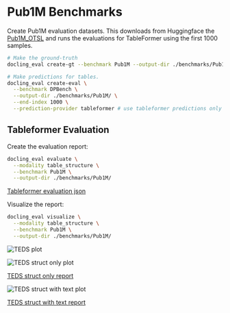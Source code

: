 # Pub1M Benchmarks

Create Pub1M evaluation datasets. This downloads from Huggingface the [Pub1M_OTSL](https://huggingface.co/datasets/ds4sd/Pub1M_OTSL) and runs the evaluations for TableFormer using the first 1000 samples. 

```sh
# Make the ground-truth
docling_eval create-gt --benchmark Pub1M --output-dir ./benchmarks/Pub1M/ 

# Make predictions for tables.
docling_eval create-eval \
  --benchmark DPBench \
  --output-dir ./benchmarks/Pub1M/ \
  --end-index 1000 \
  --prediction-provider tableformer # use tableformer predictions only
```

## Tableformer Evaluation

Create the evaluation report:

```sh
docling_eval evaluate \
  --modality table_structure \
  --benchmark Pub1M \
  --output-dir ./benchmarks/Pub1M/ 
```

[Tableformer evaluation json](evaluations/Pub1M/evaluation_Pub1M_tableformer.json)

Visualize the report:

```sh
docling_eval visualize \
  --modality table_structure \
  --benchmark Pub1M \
  --output-dir ./benchmarks/Pub1M/ 
```

![TEDS plot](evaluations/Pub1M/evaluation_Pub1M_tableformer-delta_row_col.png)

![TEDS struct only plot](evaluations/Pub1M/evaluation_Pub1M_tableformer_TEDS_struct-only.png)

[TEDS struct only report](evaluations/Pub1M/evaluation_Pub1M_tableformer_TEDS_struct-only.txt)

![TEDS struct with text plot](evaluations/Pub1M/evaluation_Pub1M_tableformer_TEDS_struct-with-text.png)

[TEDS struct with text report](evaluations/Pub1M/evaluation_Pub1M_tableformer_TEDS_struct-with-text.txt)
